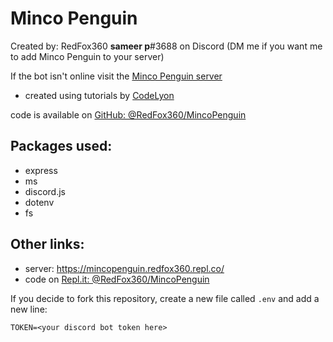 # Minco Penguin
Created by: RedFox360
**sameer p**#3688 on Discord (DM me if you want me to add Minco Penguin to your server)

If the bot isn't online visit the [Minco Penguin server](https://mincopenguin.redfox360.repl.co/)

+ created using tutorials by [CodeLyon](https://www.youtube.com/codelyon)

code is available on [GitHub: @RedFox360/MincoPenguin](https://github.com/RedFox360/MincoPenguin)



## Packages used:
+ express
+ ms
+ discord.js
+ dotenv
+ fs

## Other links:
+ server: https://mincopenguin.redfox360.repl.co/
+ code on [Repl.it: @RedFox360/MincoPenguin](https://repl.it/@RedFox360/MincoPenguin#README.md)



If you decide to fork this repository, create a new file called `.env` and add a new line:

```
TOKEN=<your discord bot token here>
```